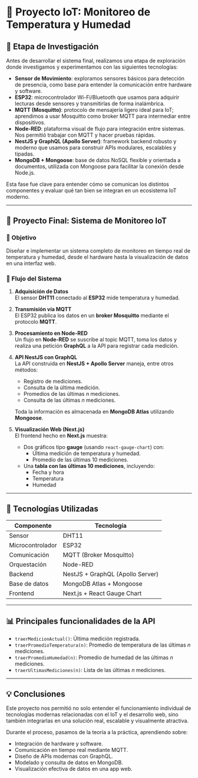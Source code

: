 # 📡 Proyecto IoT: Monitoreo de Temperatura y Humedad

## 🧠 Etapa de Investigación

Antes de desarrollar el sistema final, realizamos una etapa de exploración donde investigamos y experimentamos con las siguientes tecnologías:

- **Sensor de Movimiento**: exploramos sensores básicos para detección de presencia, como base para entender la comunicación entre hardware y software.
- **ESP32**: microcontrolador Wi-Fi/Bluetooth que usamos para adquirir lecturas desde sensores y transmitirlas de forma inalámbrica.
- **MQTT (Mosquitto)**: protocolo de mensajería ligero ideal para IoT; aprendimos a usar Mosquitto como broker MQTT para intermediar entre dispositivos.
- **Node-RED**: plataforma visual de flujo para integración entre sistemas. Nos permitió trabajar con MQTT y hacer pruebas rápidas.
- **NestJS y GraphQL (Apollo Server)**: framework backend robusto y moderno que usamos para construir APIs modulares, escalables y tipadas.
- **MongoDB + Mongoose**: base de datos NoSQL flexible y orientada a documentos, utilizada con Mongoose para facilitar la conexión desde Node.js.

Esta fase fue clave para entender cómo se comunican los distintos componentes y evaluar qué tan bien se integran en un ecosistema IoT moderno.

---

## 🚀 Proyecto Final: Sistema de Monitoreo IoT

### 🎯 Objetivo

Diseñar e implementar un sistema completo de monitoreo en tiempo real de temperatura y humedad, desde el hardware hasta la visualización de datos en una interfaz web.

### 🔄 Flujo del Sistema

1. **Adquisición de Datos**  
   El sensor **DHT11** conectado al **ESP32** mide temperatura y humedad.

2. **Transmisión vía MQTT**  
   El ESP32 publica los datos en un **broker Mosquitto** mediante el protocolo **MQTT**.

3. **Procesamiento en Node-RED**  
   Un flujo en **Node-RED** se suscribe al topic MQTT, toma los datos y realiza una petición **GraphQL** a la API para registrar cada medición.

4. **API NestJS con GraphQL**  
   La API construida en **NestJS + Apollo Server** maneja, entre otros métodos:
   - Registro de mediciones.
   - Consulta de la última medición.
   - Promedios de las últimas *n* mediciones.
   - Consulta de las últimas *n* mediciones.

   Toda la información es almacenada en **MongoDB Atlas** utilizando **Mongoose**.

5. **Visualización Web (Next.js)**  
   El frontend hecho en **Next.js** muestra:
   - Dos gráficos tipo **gauge** (usando `react-gauge-chart`) con:
     - Última medición de temperatura y humedad.
     - Promedio de las últimas 10 mediciones.
   - Una **tabla con las últimas 10 mediciones**, incluyendo:
     - Fecha y hora
     - Temperatura
     - Humedad

---

## 🧱 Tecnologías Utilizadas

| Componente        | Tecnología             |
|------------------|------------------------|
| Sensor            | DHT11                  |
| Microcontrolador  | ESP32                  |
| Comunicación      | MQTT (Broker Mosquitto)|
| Orquestación      | Node-RED               |
| Backend           | NestJS + GraphQL (Apollo Server) |
| Base de datos     | MongoDB Atlas + Mongoose |
| Frontend          | Next.js + React Gauge Chart |

---

## 📊 Principales funcionalidades de la API

- `traerMedicionActual()`: Última medición registrada.
- `traerPromedioTemperatura(n)`: Promedio de temperatura de las últimas *n* mediciones.
- `traerPromedioHumedad(n)`: Promedio de humedad de las últimas *n* mediciones.
- `traerUltimasMediciones(n)`: Lista de las últimas *n* mediciones.

---

## 💡 Conclusiones

Este proyecto nos permitió no solo entender el funcionamiento individual de tecnologías modernas relacionadas con el IoT y el desarrollo web, sino también integrarlas en una solución real, escalable y visualmente atractiva.

Durante el proceso, pasamos de la teoría a la práctica, aprendiendo sobre:

- Integración de hardware y software.
- Comunicación en tiempo real mediante MQTT.
- Diseño de APIs modernas con GraphQL.
- Modelado y consulta de datos en MongoDB.
- Visualización efectiva de datos en una app web.
